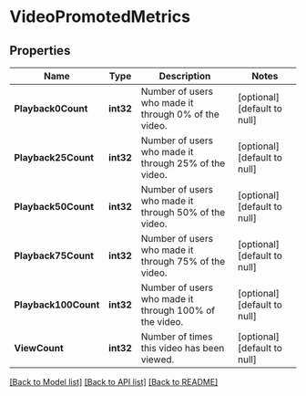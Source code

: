 # VideoPromotedMetrics

## Properties
Name | Type | Description | Notes
------------ | ------------- | ------------- | -------------
**Playback0Count** | **int32** | Number of users who made it through 0% of the video. | [optional] [default to null]
**Playback25Count** | **int32** | Number of users who made it through 25% of the video. | [optional] [default to null]
**Playback50Count** | **int32** | Number of users who made it through 50% of the video. | [optional] [default to null]
**Playback75Count** | **int32** | Number of users who made it through 75% of the video. | [optional] [default to null]
**Playback100Count** | **int32** | Number of users who made it through 100% of the video. | [optional] [default to null]
**ViewCount** | **int32** | Number of times this video has been viewed. | [optional] [default to null]

[[Back to Model list]](../README.md#documentation-for-models) [[Back to API list]](../README.md#documentation-for-api-endpoints) [[Back to README]](../README.md)

